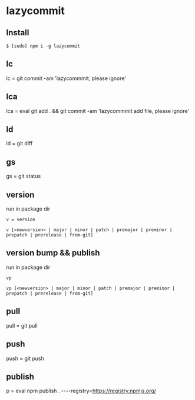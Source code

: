# lazycommit

## Install

```
$ [sudo] npm i -g lazycommit
```

## lc

lc = git commit -am 'lazycommmit, please ignore'

## lca

lca = eval git add . && git commit -am 'lazycommmit add file, please ignore'


## ld

ld = git diff

## gs

gs = git status


## version

run in package dir
 
```
v = version

v [<newversion> | major | minor | patch | premajor | preminor | prepatch | prerelease | from-git]
``` 


## version bump &&  publish

run in package dir
 
```
vp 

vp [<newversion> | major | minor | patch | premajor | preminor | prepatch | prerelease | from-git]
``` 

## pull 

pull = git pull

## push

push = git push

## publish

p = eval npm publish . ----registry=https://registry.npmjs.org/